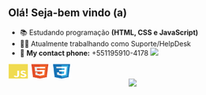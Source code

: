 ## Olá! Seja-bem vindo (a)

- 📚 Estudando programação <strong>(HTML, CSS e JavaScript)</strong>
- 👨‍💻 Atualmente trabalhando como Suporte/HelpDesk
- 📲 <strong>My contact phone:</strong> +551195910-4178
<a href="https://www.linkedin.com/in/rennan-nascimento/" target="_Blank"><img src="https://img.shields.io/badge/-LinkedIn-%230077B5?style=for-the-badge&logo=linkedin&logoColor=white" target="_Blank"></a> 
  
<span> 
<img align="center" alt="Rennan-Js" height="30" width="40" src="https://raw.githubusercontent.com/devicons/devicon/master/icons/javascript/javascript-plain.svg">
<img align="center" alt="Rennan-HTML" height="30" width="40" src="https://raw.githubusercontent.com/devicons/devicon/master/icons/html5/html5-original.svg">
<img align="center" alt="Rennan-CSS" height="30" width="40" src="https://raw.githubusercontent.com/devicons/devicon/master/icons/css3/css3-original.svg">
 </span>
 
<div align="center">
  <a href="https://github.com/Rennan1997">
  <img height="180em" src="https://github-readme-stats.vercel.app/api?username=Rennan1997&show_icons=true&theme=dark&include_all_commits=true&count_private=true"/>
